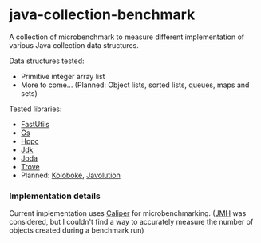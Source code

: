 java-collection-benchmark
=========================
A collection of microbenchmark to measure different implementation of various Java collection data structures.

Data structures tested:
* Primitive integer array list
* More to come... (Planned: Object lists, sorted lists, queues, maps and sets)

Tested libraries:
* [FastUtils](http://fastutil.di.unimi.it/)
* [Gs](https://github.com/goldmansachs/gs-collection)
* [Hppc](http://labs.carrotsearch.com/hppc.html)
* [Jdk](http://docs.oracle.com/javase/7/docs/api/java/util/package-summary.html)
* [Joda](http://www.joda.org/joda-primitives/)
* [Trove](https://bitbucket.org/robeden/trove/)
* Planned: [Koloboke](https://github.com/OpenHFT/Koloboke), [Javolution](http://javolution.org/)

### Implementation details
Current implementation uses [Caliper](https://code.google.com/p/caliper/) for microbenchmarking. ([JMH](http://openjdk.java.net/projects/code-tools/jmh/) was considered, but I couldn't find a way to accurately measure the number of objects created during a benchmark run)
